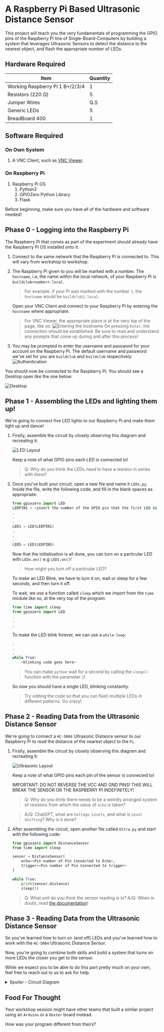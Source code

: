 # A Raspberry Pi Based Ultrasonic Distance Sensor

This project will teach you the very fundamentals of programming the GPIO pins of the Raspberry Pi line of Single-Board-Computers by building a system that leverages Ultrasonic Sensors to detect the distance to the nearest object, and flash the appropriate number of LEDs.

## Hardware Required

| Item | Quantity |
| -------- | ------- |
| Working Raspberry Pi 1 B+/2/3/4 | 1 |
| Resistors (220 Ω) | 5 |
| Jumper Wires | Q.S |
| Generic LEDs| 5|
| BreadBoard 400| 1|

## Software Required

### On Own System
1. A VNC Client, such as [VNC Viewer](https://www.realvnc.com/en/connect/download/viewer/).

### On Raspberry Pi
1. Raspberry Pi OS
    1. Python3
    2. GPIOZero Python Library
    3. Flask

Before beginning, make sure you have all of the hardware and software needed!

## Phase 0 - Logging into the Raspberry Pi
The Raspberry Pi that comes as part of the experiment should already have the Raspberry Pi OS installed onto it.

1. Connect to the same network that the Raspberry Pi is connected to. This will vary from workshop to workshop.
2. The Raspberry Pi given to you will be marked with a number. The `hostname`, i.e, the name within the local network, of your Raspberry Pi is `buildclub<number>.local`.

    > For example. if your Pi was marked with the number `1`, the `hostname` would be `buildclub1.local`.

    Open your VNC Client and connect to your Raspberry Pi by entering the `hostname` where appropriate.
    > For VNC Viewer, the appropriate place is at the very top of the page, like so:
    ![Entering the hostname](./EnteringHostname.png)
    On pressing `Enter`, the connection should be established.
    Be sure to read and understand any prompts that come up during and after this process!

3. You may be prompted to enter the username and password for your account on the Raspberry Pi. The default username and password we've set for you are `buildclub` and `buildclub` respectively:
![Authentication](./Authenticate.png)


You should now be connected to the Raspberry Pi. You should see a Desktop open like the one below:

![Desktop](./Desktop.png)

## Phase 1 - Assembling the LEDs and lighting them up!

We're going to connect five LED lights to our Raspberry Pi and make them light up and dance!

1. Firstly, assemble the circuit by closely observing this diagram and recreating it:

    ![LED Layout](./RaspberryPILED.png)

    Keep a note of what GPIO pins each LED is connected to!

    > Q: Why do you think the LEDs need to have a resistor in series with them?
2. Once you've built your circuit, open a new file and name it `LEDs.py`. Inside the file, write the following code, and fill in the blank spaces as appropriate:

    ```py
    from gpiozero import LED
    LEDPIN1 = <insert the number of the GPIO pin that the first LED is connected to here>
    .
    .
    .
    LED1 = LED(LEDPIN1)
    .
    .
    .
    LED5 = LED(LEDPIN5)


    ```

    Now that the initialisation is all done, you can turn on a particular LED with `LEDx.on()` e.g `LED1.on()`!

    > How might you turn off a particular LED?

    To make an LED Blink, we have to turn it on, wait or sleep for a few seconds, and then turn it off.

    To wait, we use a function called `sleep` which we import from the `time` module like so, at the very top of the program:

    ```py
    from time import sleep
    from gpiozero import LED
    .
    .
    .
    ```

    To make the LED blink forever, we can use a `while-loop`:

    ```py
    .
    .
    .
    while True:
        <blinking code goes here>
    ```
    > You can make `python` wait for a second by calling the `sleep()` function with the parameter `1`!

    So now you should have a single LED, blinking constantly.

    > Try editing the code so that you can flash multiple LEDs in different patterns. Go crazy!

## Phase 2 - Reading Data from the Ultrasonic Distance Sensor

We're going to connect a `HC-SR04` Ultrasonic Distance sensor to our Raspberry Pi to read the distance of the nearest object to the `Pi`.

1. Firstly, assemble the circuit by closely observing this diagram and recreating it:

    ![Ultrasonic Layout](./RaspberryPIUltrasonic.png)

    Keep a note of what GPIO pins each pin of the sensor is connected to!

    IMPORTANT: DO NOT REVERSE THE VCC AND GND PINS! THIS WILL BREAK THE SENSOR OR THE RASPBERRY PI INDEFINITELY!

    > Q: Why do you think there needs to be a weirdly arranged system of resistors from which the value of `echo` is taken?

    > A/Q: ChatGPT, what are `Voltage Levels`, and what is `Level Shifting`? Why is it done?

2. After assembling the circuit, open another file called  `Ultra.py` and start with the following code:

    ```py
    from gpiozero import DistanceSensor
    from time import sleep

    sensor = DistanceSensor(
        echo=<Pin number of Pin Connected to Echo>,
        trigger=<Pin number of Pin Connected to trigger>
    )

    while True:
        print(sensor.distance)
        sleep(1)
    ```
    > Q: What unit do you think the sensor reading is in?
    > A/Q: When in doubt, read [the documentation](https://gpiozero.readthedocs.io/en/stable/api_input.html#gpiozero.DistanceSensor)!


## Phase 3 - Reading Data from the Ultrasonic Distance Sensor

So you've learned how to turn on (and off) LEDs and you've learned how to work with the `HC-SR04` Ultrasonic Distance Sensor.

Now, you're going to combine both skills and build a system that turns on more LEDs the closer you get to the sensor.

While we expect you to be able to do this part pretty much on your own, feel free to reach out to us to ask for help.
<details>
  <summary>Spoiler - Circuit Diagram</summary>
   <img src="./RaspberryPIUltrasonicLED.png">
</details>

## Food For Thought

Your workshop session might have other teams that built a similar project using an `Arduino` or a `Dexter` board instead.

How was your program different from theirs?